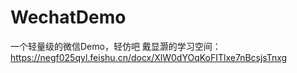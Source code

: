 # WechatDemo
一个轻量级的微信Demo，轻仿吧
戴显灏的学习空间：https://negf025qyl.feishu.cn/docx/XlW0dYOqKoFITlxe7nBcsjsTnxg
